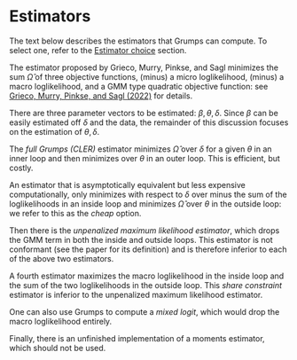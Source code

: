 # Estimators

The text below describes the estimators that Grumps can compute.  To select one, refer to the [Estimator choice](@ref) section.

The estimator proposed by Grieco, Murry, Pinkse, and Sagl minimizes the sum $\hat\Omega$ of three objective functions, (minus) a micro loglikelihood, (minus) a macro loglikelihood, and a GMM type quadratic objective function: see [Grieco, Murry, Pinkse, and Sagl (2022)](http://joris.pinkse.org/paper/grumps/) for details.  

There are three parameter vectors to be estimated: $\beta,\theta,\delta$.  Since $\beta$ can be easily estimated off $\delta$ and the data, the remainder of this discussion focuses on the estimation of $\theta,\delta$.

The *full Grumps (CLER)* estimator minimizes $\hat\Omega$ over $\delta$ for a given $\theta$ in an inner loop and then minimizes over $\theta$ in an outer loop.  This is efficient, but costly.

An estimator that is asymptotically equivalent but less expensive computationally, only minimizes with respect to $\delta$ over minus the sum of the loglikelihoods in an inside loop and minimizes $\hat \Omega$ over $\theta$ in the outside loop: we refer to this as the *cheap* option.

Then there is the *unpenalized maximum likelihood estimator*, which drops the GMM term in both the inside and outside loops.  This estimator is not conformant (see the paper for its definition) and is therefore inferior to each of the above two estimators.

A fourth estimator maximizes the macro loglikelihood in the inside loop and the sum of the two loglikelihoods in the outside loop.  This *share constraint* estimator is inferior to the unpenalized maximum likelihood estimator.

One can also use Grumps to compute a *mixed logit*, which would drop the macro loglikelihood entirely.

Finally, there is an unfinished implementation of a moments estimator, which should not be used.